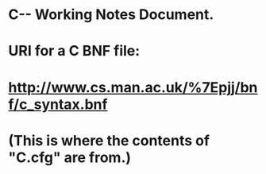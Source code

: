 # C-- Working Notes Document.

# URI for a C BNF file:
# http://www.cs.man.ac.uk/%7Epjj/bnf/c_syntax.bnf
# (This is where the contents of "C.cfg" are from.)



